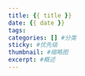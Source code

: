 ```yaml
---
title: {{ title }}
date: {{ date }}
tags:
categories: [] #分类
sticky: #优先级
thumbnail: #缩略图
excerpt: #概述
---
```

